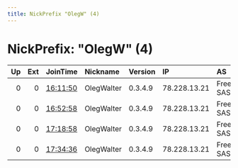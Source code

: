 ```yaml
---
title: NickPrefix "OlegW" (4)
---
```


# NickPrefix: "OlegW" (4)

|   Up |   Ext | JoinTime                                                                                            | Nickname   | Version   | IP           | AS       | CC   |   ORp |   Dirp | OS    | Contact   |   eFamMembers |
|-----:|------:|:----------------------------------------------------------------------------------------------------|:-----------|:----------|:-------------|:---------|:-----|------:|-------:|:------|:----------|--------------:|
|    0 |     0 | [16:11:50](https://metrics.torproject.org/rs.html#details/DB5841EA9E56521071E1EB9C67FE33B65D187BE0) | OlegWalter | 0.3.4.9   | 78.228.13.21 | Free SAS | fr   |  9001 |      0 | Linux | None      |             1 |
|    0 |     0 | [16:52:58](https://metrics.torproject.org/rs.html#details/C5735482A45F3E52F4EF1773DD3C865FC3287D1E) | OlegWalter | 0.3.4.9   | 78.228.13.21 | Free SAS | fr   |  9001 |   9030 | Linux | None      |             1 |
|    0 |     0 | [17:18:58](https://metrics.torproject.org/rs.html#details/BA1543D3AC9E6DECE9440D8EC06D61D19032D7D7) | OlegWalter | 0.3.4.9   | 78.228.13.21 | Free SAS | fr   |  9001 |   9030 | Linux | None      |             1 |
|    0 |     0 | [17:34:36](https://metrics.torproject.org/rs.html#details/F6A69AC096643D901C6062F2557CF085C1274EE3) | OlegWalter | 0.3.4.9   | 78.228.13.21 | Free SAS | fr   |  9001 |      0 | Linux | None      |             1 |
